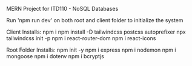 MERN Project for ITD110 - NoSQL Databases

Run 'npm run dev' on both root and client folder to initialize the system

Client Installs:
npm i
npm install -D tailwindcss postcss autoprefixer
npx tailwindcss init -p
npm i react-router-dom
npm i react-icons

Root Folder Installs:
npm init -y
npm i express
npm i nodemon
npm i mongoose
npm i dotenv
npm i bcryptjs
